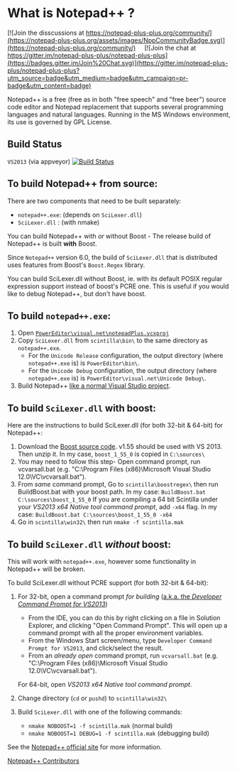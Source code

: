 What is Notepad++ ?
===================

[![Join the disscussions at https://notepad-plus-plus.org/community/](https://notepad-plus-plus.org/assets/images/NppCommunityBadge.svg)](https://notepad-plus-plus.org/community/)
&nbsp;&nbsp;&nbsp;&nbsp;[![Join the chat at https://gitter.im/notepad-plus-plus/notepad-plus-plus](https://badges.gitter.im/Join%20Chat.svg)](https://gitter.im/notepad-plus-plus/notepad-plus-plus?utm_source=badge&utm_medium=badge&utm_campaign=pr-badge&utm_content=badge)

Notepad++ is a free (free as in both "free speech" and "free beer") source code
editor and Notepad replacement that supports several programming languages and
natural languages. Running in the MS Windows environment, its use is governed by
GPL License.

Build Status
------------

`VS2013` (via appveyor)  [![Build Status](https://ci.appveyor.com/api/projects/status/github/notepad-plus-plus/notepad-plus-plus)](https://ci.appveyor.com/project/donho/notepad-plus-plus)

To build Notepad++ from source:
-------------------------------

There are two components that need to be built separately:

 - `notepad++.exe`: (depends on `SciLexer.dll`)
 - `SciLexer.dll` : (with nmake)

You can build Notepad++ with *or* without Boost - The release build of
Notepad++ is built **with** Boost.

Since `Notepad++` version 6.0, the build of `SciLexer.dll` that is distributed
uses features from Boost's `Boost.Regex` library.

You can build SciLexer.dll without Boost, ie. with its default POSIX regular
expression support instead of boost's PCRE one. This is useful if you would
like to debug Notepad++, but don't have boost.

## To build `notepad++.exe`:

 1. Open [`PowerEditor\visual.net\notepadPlus.vcxproj`](https://github.com/notepad-plus-plus/notepad-plus-plus/blob/master/PowerEditor/visual.net/notepadPlus.vcxproj)
 2. Copy `SciLexer.dll` from `scintilla\bin\` to the same directory as `notepad++.exe`.
    - For the `Unicode Release` configuration, the output directory
      (where `notepad++.exe` is) is `PowerEditor\bin\`.
    - For the `Unicode Debug` configuration, the output directory
      (where `notepad++.exe` is) is `PowerEditor\visual.net\Unicode Debug\`.
 3. Build Notepad++ [like a normal Visual Studio project](https://msdn.microsoft.com/en-us/library/7s88b19e.aspx).


## To build `SciLexer.dll` with boost:

Here are the instructions to build SciLexer.dll (for both 32-bit & 64-bit) for Notepad++:

 1. Download the [Boost source code](http://sourceforge.net/projects/boost/files/boost/1.55.0/).
    v1.55 should be used with VS 2013. Then unzip it. In my case, `boost_1_55_0` is copied in `C:\sources\`
 2. You may need to follow this step- Open command prompt, run vcvarsall.bat (e.g. "C:\Program Files (x86)\Microsoft Visual Studio 12.0\VC\vcvarsall.bat").
 3. From *same* command prompt, Go to `scintilla\boostregex\` then run BuildBoost.bat with your boost path.
    In my case: `BuildBoost.bat C:\sources\boost_1_55_0`
	If you are compiling a 64 bit Scintilla under your *VS2013 x64 Native tool command prompt*, add `-x64` flag.
	In my case: `BuildBoost.bat C:\sources\boost_1_55_0 -x64`
 4. Go in `scintilla\win32\` then run `nmake -f scintilla.mak`



## To build `SciLexer.dll` *without* boost:

This will work with `notepad++.exe`, however some functionality in Notepad++ will be broken.

To build SciLexer.dll without PCRE support (for both 32-bit & 64-bit):

 1. For 32-bit, open a command prompt *for building* ([a.k.a. the *Developer Command Prompt for VS2013*](https://msdn.microsoft.com/en-us/library/f2ccy3wt.aspx))
    - From the IDE, you can do this by right clicking on a file in Solution Explorer,
      and clicking "Open Command Prompt". This will open up a command prompt with all the proper environment variables.
    - From the Windows Start screen/menu, type `Developer Command Prompt for VS2013`,
      and click/select the result.
    - From an *already open* command prompt, run `vcvarsall.bat`
      (e.g. "C:\Program Files (x86)\Microsoft Visual Studio 12.0\VC\vcvarsall.bat").
	  
	For 64-bit, open *VS2013 x64 Native tool command prompt*.

 2. Change directory (`cd` or `pushd`) to `scintilla\win32\`

 3. Build `SciLexer.dll` with one of the following commands:
    - `nmake NOBOOST=1 -f scintilla.mak`         (normal build)
    - `nmake NOBOOST=1 DEBUG=1 -f scintilla.mak` (debugging build)


See the [Notepad++ official site](http://notepad-plus-plus.org/) for more information.

[Notepad++ Contributors](http://notepad-plus-plus.org/contributors)
